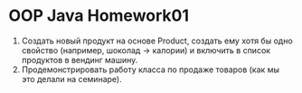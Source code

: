 # OOP Java Homework01

1. Создать новый продукт на основе Product, создать ему хотя бы одно свойство (например, шоколад -> калории) и включить в список продуктов в вендинг машину.
2. Продемонстрировать работу класса по продаже товаров (как мы это делали на семинаре).
